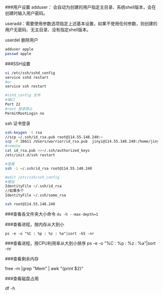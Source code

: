 ###用户设置
adduser： 会自动为创建的用户指定主目录、系统shell版本，会在创建时输入用户密码。

useradd：需要使用参数选项指定上述基本设置，如果不使用任何参数，则创建的用户无密码、无主目录、没有指定shell版本。

userdel 删除用户

```bash
adduser apple
passwd apple
```

###SSH设置

```bash
vi /etc/ssh/sshd_config
service sshd restart
#or
service ssh restart
```

```bash 
#sshd_config 文件
#端口
Port 22
#root 登录禁止
PermitRootLogin no
```

ssh 证书登录

```bash
ssh-keygen -t rsa
//scp ~/.ssh/id_rsa.pub root@114.55.148.240:~
scp -P 26611 /Users/warrior/id_rsa.pub  jinyi@114.55.148.240:/home/jinyi/id_rsa.pub
#remote 
cat id_rsa.pub >>~/.ssh/authorized_keys
/etc/init.d/ssh restart

#连接
ssh -i ~/.ssh/id_rsa root@114.55.148.240

#edit /etc/ssh/ssh_config
#增加
IdentityFile ~/.ssh/id_rsa
//如果多个
IdentityFile ~/.ssh/some_rsa

ssh root@114.55.148.240
```

###查看各文件夹大小命令
`du -h --max-depth=1`

###查看进程，按内存从大到小

`ps -e -o "%C : %p : %z : %a"|sort -k5 -nr`

###查看进程，按CPU利用率从大到小排序
ps -e -o "%C : %p : %z : %a"|sort -nr

###查看剩余内存

free -m |grep "Mem" | awk "{print $2}"

###查看磁盘占用

df -h